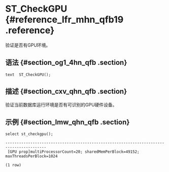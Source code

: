 # ST\_CheckGPU {#reference_lfr_mhn_qfb19 .reference}

验证是否有GPU环境。

## 语法 {#section_og1_4hn_qfb .section}

``` {#codeblock_r2w_s5d_r1z}
text  ST_CheckGPU();
```

## 描述 {#section_cxv_qhn_qfb .section}

验证当前数据库运行环境是否有可识别的GPU硬件设备。

## 示例 {#section_lmw_qhn_qfb .section}

``` {#codeblock_ofo_zpx_rk8}
select st_checkgpu();

----------------------------------------------------------------------------------------
 [GPU prop]multiProcessorCount=20; sharedMemPerBlock=49152; maxThreadsPerBlock=1024

(1 row)
```

